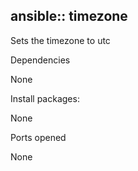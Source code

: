 ansible:: timezone
------------------

Sets the timezone to utc

Dependencies

None

Install packages:

None

Ports opened

None
